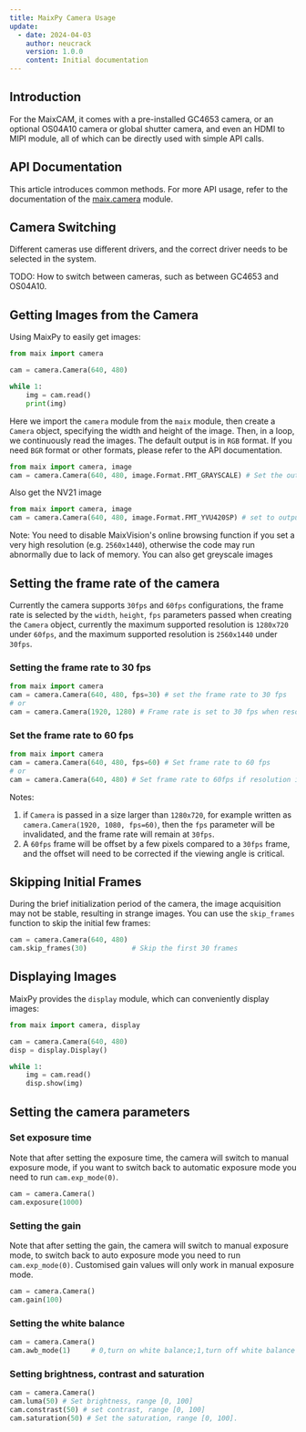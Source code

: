 ```yaml
---
title: MaixPy Camera Usage
update:
  - date: 2024-04-03
    author: neucrack
    version: 1.0.0
    content: Initial documentation
---
```


## Introduction

For the MaixCAM, it comes with a pre-installed GC4653 camera, or an optional OS04A10 camera or global shutter camera, and even an HDMI to MIPI module, all of which can be directly used with simple API calls.

## API Documentation

This article introduces common methods. For more API usage, refer to the documentation of the [maix.camera](/api/maix/camera.html) module.

## Camera Switching

Different cameras use different drivers, and the correct driver needs to be selected in the system.

TODO: How to switch between cameras, such as between GC4653 and OS04A10.

## Getting Images from the Camera

Using MaixPy to easily get images:
```python
from maix import camera

cam = camera.Camera(640, 480)

while 1:
    img = cam.read()
    print(img)
```

Here we import the `camera` module from the `maix` module, then create a `Camera` object, specifying the width and height of the image. Then, in a loop, we continuously read the images. The default output is in `RGB` format. If you need `BGR` format or other formats, please refer to the API documentation.

```python
from maix import camera, image
cam = camera.Camera(640, 480, image.Format.FMT_GRAYSCALE) # Set the output greyscale image
```
Also get the NV21 image
```python
from maix import camera, image
cam = camera.Camera(640, 480, image.Format.FMT_YVU420SP) # set to output NV21 image
```

Note: You need to disable MaixVision's online browsing function if you set a very high resolution (e.g. `2560x1440`), otherwise the code may run abnormally due to lack of memory.
You can also get greyscale images

## Setting the frame rate of the camera

Currently the camera supports `30fps` and `60fps` configurations, the frame rate is selected by the `width`, `height`, `fps` parameters passed when creating the `Camera` object, currently the maximum supported resolution is `1280x720` under `60fps`, and the maximum supported resolution is `2560x1440` under `30fps`.

### Setting the frame rate to 30 fps

```python
from maix import camera
cam = camera.Camera(640, 480, fps=30) # set the frame rate to 30 fps
# or
cam = camera.Camera(1920, 1280) # Frame rate is set to 30 fps when resolution is higher than 1280x720
```

### Set the frame rate to 60 fps

```python
from maix import camera
cam = camera.Camera(640, 480, fps=60) # Set frame rate to 60 fps
# or
cam = camera.Camera(640, 480) # Set frame rate to 60fps if resolution is less than or equal to 1280x720
```

Notes:

1. if `Camera` is passed in a size larger than `1280x720`, for example written as `camera.Camera(1920, 1080, fps=60)`, then the `fps` parameter will be invalidated, and the frame rate will remain at `30fps`.
2. A `60fps` frame will be offset by a few pixels compared to a `30fps` frame, and the offset will need to be corrected if the viewing angle is critical.

## Skipping Initial Frames

During the brief initialization period of the camera, the image acquisition may not be stable, resulting in strange images. You can use the `skip_frames` function to skip the initial few frames:
```python
cam = camera.Camera(640, 480)
cam.skip_frames(30)           # Skip the first 30 frames
```

## Displaying Images

MaixPy provides the `display` module, which can conveniently display images:
```python
from maix import camera, display

cam = camera.Camera(640, 480)
disp = display.Display()

while 1:
    img = cam.read()
    disp.show(img)
```

## Setting the camera parameters

### Set exposure time

Note that after setting the exposure time, the camera will switch to manual exposure mode, if you want to switch back to automatic exposure mode you need to run `cam.exp_mode(0)`.

```python
cam = camera.Camera()
cam.exposure(1000)
```

### Setting the gain

Note that after setting the gain, the camera will switch to manual exposure mode, to switch back to auto exposure mode you need to run `cam.exp_mode(0)`. Customised gain values will only work in manual exposure mode.

```python
cam = camera.Camera()
cam.gain(100)
```

### Setting the white balance

```python
cam = camera.Camera()
cam.awb_mode(1)     # 0,turn on white balance;1,turn off white balance
```

### Setting brightness, contrast and saturation

```python
cam = camera.Camera()
cam.luma(50) # Set brightness, range [0, 100]
cam.constrast(50) # set contrast, range [0, 100]
cam.saturation(50) # Set the saturation, range [0, 100].
```